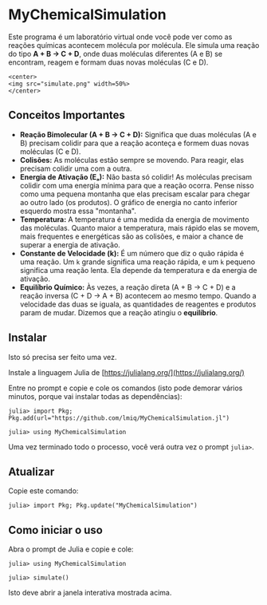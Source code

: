 # MyChemicalSimulation

Este programa é um laboratório virtual onde você pode ver como as reações químicas acontecem molécula por molécula. Ele simula uma reação do tipo **A + B → C + D**, onde duas moléculas diferentes (A e B) se encontram, reagem e formam duas novas moléculas (C e D).

```@raw html
<center>
<img src="simulate.png" width=50%>
</center>
```

## Conceitos Importantes 

* **Reação Bimolecular (A + B → C + D):** Significa que duas moléculas (A e B) precisam colidir para que a reação aconteça e formem duas novas moléculas (C e D).
* **Colisões:** As moléculas estão sempre se movendo. Para reagir, elas precisam colidir uma com a outra.
* **Energia de Ativação (Eₐ):** Não basta só colidir! As moléculas precisam colidir com uma energia mínima para que a reação ocorra. Pense nisso como uma pequena montanha que elas precisam escalar para chegar ao outro lado (os produtos). O gráfico de energia no canto inferior esquerdo mostra essa "montanha".
* **Temperatura:** A temperatura é uma medida da energia de movimento das moléculas. Quanto maior a temperatura, mais rápido elas se movem, mais frequentes e energéticas são as colisões, e maior a chance de superar a energia de ativação.
* **Constante de Velocidade (k):** É um número que diz o quão rápida é uma reação. Um `k` grande significa uma reação rápida, e um `k` pequeno significa uma reação lenta. Ela depende da temperatura e da energia de ativação.
* **Equilíbrio Químico:** Às vezes, a reação direta (A + B → C + D) e a reação inversa (C + D → A + B) acontecem ao mesmo tempo. Quando a velocidade das duas se iguala, as quantidades de reagentes e produtos param de mudar. Dizemos que a reação atingiu o **equilíbrio**.



## Instalar

Isto só precisa ser feito uma vez. 

Instale a linguagem Julia de [https://julialang.org/](https://julialang.org/)

Entre no prompt e copie e cole os comandos (isto pode demorar vários minutos,
porque vai instalar todas as dependências):

```julia-repl
julia> import Pkg; Pkg.add(url="https://github.com/lmiq/MyChemicalSimulation.jl")

julia> using MyChemicalSimulation
```

Uma vez terminado todo o processo, você verá outra vez o prompt `julia>`. 

## Atualizar

Copie este comando:
```julia-repl
julia> import Pkg; Pkg.update("MyChemicalSimulation")

```

## Como iniciar o uso

Abra o prompt de Julia e copie e cole:

```julia-repl
julia> using MyChemicalSimulation 

julia> simulate()
```

Isto deve abrir a janela interativa mostrada acima.